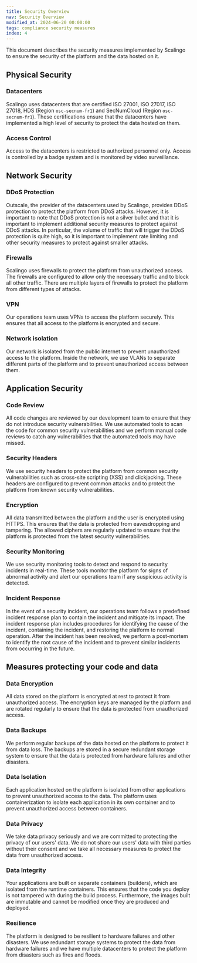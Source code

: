 ```yaml
---
title: Security Overview
nav: Security Overview
modified_at: 2024-06-20 00:00:00
tags: compliance security measures
index: 4
---
```


This document describes the security measures implemented by Scalingo to ensure the security of the platform and the data hosted on it.

## Physical Security

### Datacenters

Scalingo uses datacenters that are certified ISO 27001, ISO 27017, ISO 27018, HDS (Region `osc-secnum-fr1`) and SecNumCloud (Region `osc-secnum-fr1`). These certifications ensure that the datacenters have implemented a high level of security to protect the data hosted on them.

### Access Control

Access to the datacenters is restricted to authorized personnel only. Access is controlled by a badge system and is monitored by video surveillance.

## Network Security

### DDoS Protection

Outscale, the provider of the datacenters used by Scalingo, provides DDoS protection to protect the platform from DDoS attacks.
However, it is important to note that DDoS protection is not a silver bullet and that it is important to implement additional security measures to protect against DDoS attacks. In particular, the volume of traffic that will trigger the DDoS protection is quite high, so it is important to implement rate limiting and other security measures to protect against smaller attacks.

### Firewalls

Scalingo uses firewalls to protect the platform from unauthorized access. The firewalls are configured to allow only the necessary traffic and to block all other traffic. There are multiple layers of firewalls to protect the platform from different types of attacks.

### VPN

Our operations team uses VPNs to access the platform securely. This ensures that all access to the platform is encrypted and secure.

### Network isolation

Our network is isolated from the public internet to prevent unauthorized access to the platform. Inside the network, we use VLANs to separate different parts of the platform and to prevent unauthorized access between them.

## Application Security

### Code Review

All code changes are reviewed by our development team to ensure that they do not introduce security vulnerabilities. We use automated tools to scan the code for common security vulnerabilities and we perform manual code reviews to catch any vulnerabilities that the automated tools may have missed.

### Security Headers

We use security headers to protect the platform from common security vulnerabilities such as cross-site scripting (XSS) and clickjacking. These headers are configured to prevent common attacks and to protect the platform from known security vulnerabilities.

### Encryption

All data transmitted between the platform and the user is encrypted using HTTPS. This ensures that the data is protected from eavesdropping and tampering. The allowed ciphers are regularly updated to ensure that the platform is protected from the latest security vulnerabilities.

### Security Monitoring

We use security monitoring tools to detect and respond to security incidents in real-time. These tools monitor the platform for signs of abnormal activity and alert our operations team if any suspicious activity is detected.

### Incident Response

In the event of a security incident, our operations team follows a predefined incident response plan to contain the incident and mitigate its impact. The incident response plan includes procedures for identifying the cause of the incident, containing the incident, and restoring the platform to normal operation. After the incident has been resolved, we perform a post-mortem to identify the root cause of the incident and to prevent similar incidents from occurring in the future.

## Measures protecting your code and data

### Data Encryption

All data stored on the platform is encrypted at rest to protect it from unauthorized access. The encryption keys are managed by the platform and are rotated regularly to ensure that the data is protected from unauthorized access.

### Data Backups

We perform regular backups of the data hosted on the platform to protect it from data loss. The backups are stored in a secure redundant storage system to ensure that the data is protected from hardware failures and other disasters.

### Data Isolation

Each application hosted on the platform is isolated from other applications to prevent unauthorized access to the data. The platform uses containerization to isolate each application in its own container and to prevent unauthorized access between containers.

### Data Privacy

We take data privacy seriously and we are committed to protecting the privacy of our users' data. We do not share our users' data with third parties without their consent and we take all necessary measures to protect the data from unauthorized access.

### Data Integrity

Your applications are built on separate containers (builders), which are isolated from the runtime containers. This ensures that the code you deploy is not tampered with during the build process. Furthermore, the images built are immutable and cannot be modified once they are produced and deployed.

### Resilience

The platform is designed to be resilient to hardware failures and other disasters. We use redundant storage systems to protect the data from hardware failures and we have multiple datacenters to protect the platform from disasters such as fires and floods.
